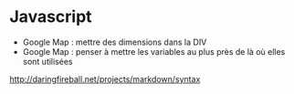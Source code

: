 # Javascript

* Google Map : mettre des dimensions dans la DIV
* Google Map : penser à mettre les variables au plus près de là où elles sont utilisées


http://daringfireball.net/projects/markdown/syntax